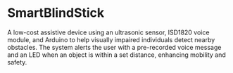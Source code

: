 # SmartBlindStick
A low-cost assistive device using an ultrasonic sensor, ISD1820 voice module, and Arduino to help visually impaired individuals detect nearby obstacles. The system alerts the user with a pre-recorded voice message and an LED when an object is within a set distance, enhancing mobility and safety.
